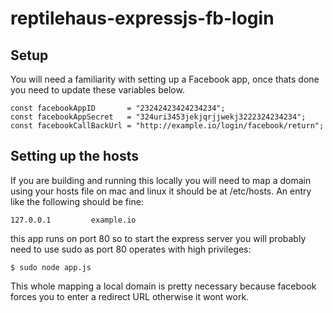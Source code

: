 # reptilehaus-expressjs-fb-login


## Setup

You will need a familiarity with setting up a Facebook app, once thats done you need to update these variables below.

    const facebookAppID       = "23242423424234234";
    const facebookAppSecret   = "324uri3453jekjqrjjwekj3222324234234";
    const facebookCallBackUrl = "http://example.io/login/facebook/return";

## Setting up the hosts

If you are building and running this locally you will need to map a domain using your hosts file on mac and linux it
should be at /etc/hosts. An entry like the following should be fine:

    127.0.0.1         example.io

this app runs on port 80 so to start the express server you will probably need to use sudo as port 80 
operates with high privileges:

    $ sudo node app.js 

This whole mapping a local domain is pretty necessary because facebook forces you to enter 
a redirect URL otherwise it wont work.


